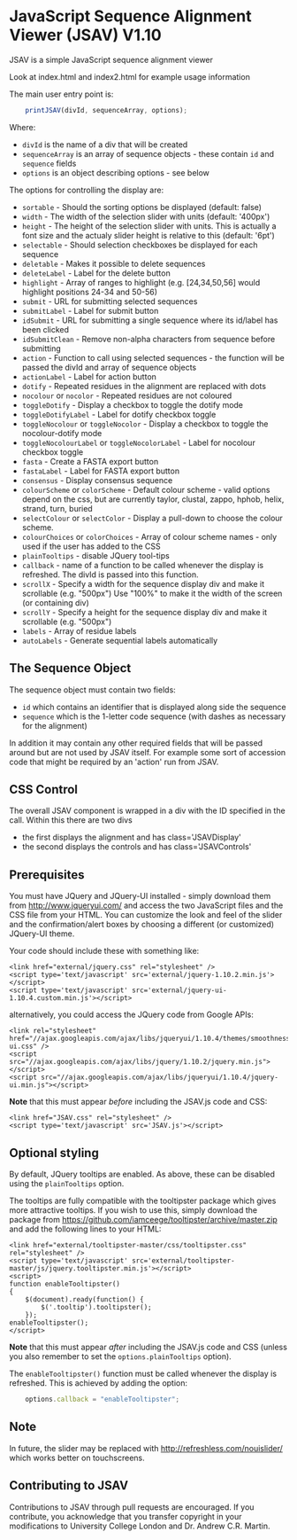 JavaScript Sequence Alignment Viewer (JSAV) V1.10
=================================================

JSAV is a simple JavaScript sequence alignment viewer

Look at index.html and index2.html for example usage information

The main user entry point is:
```javascript
    printJSAV(divId, sequenceArray, options);
```

Where:
- `divId` is the name of a div that will be created
- `sequenceArray`  is an array of sequence objects - these contain `id` and `sequence` fields 
- `options`        is an object describing options - see below

The options for controlling the display are:

- `sortable` - Should the sorting options be displayed (default: false)
- `width` - The width of the selection slider with units (default: '400px')
- `height` - The height of the selection slider with units. This is actually a font size
and the actualy slider height is relative to this (default: '6pt')
- `selectable`  - Should selection checkboxes be displayed for each sequence
- `deletable`   - Makes it possible to delete sequences
- `deleteLabel` - Label for the delete button
- `highlight`   - Array of ranges to highlight (e.g. [24,34,50,56] would highlight
positions 24-34 and 50-56)
- `submit`      - URL for submitting selected sequences
- `submitLabel` - Label for submit button
- `idSubmit`    - URL for submitting a single sequence where its id/label has been clicked
- `idSubmitClean` - Remove non-alpha characters from sequence before submitting
- `action`      - Function to call using selected sequences - the function will be passed 
the divId and array of sequence objects
- `actionLabel` - Label for action button
- `dotify`      - Repeated residues in the alignment are replaced with dots
- `nocolour` or `nocolor` - Repeated residues are not coloured
- `toggleDotify` - Display a checkbox to toggle the dotify mode
- `toggleDotifyLabel` - Label for dotify checkbox toggle
- `toggleNocolour` or `toggleNocolor` - Display a checkbox to toggle the nocolour-dotify mode
- `toggleNocolourLabel` or `toggleNocolorLabel` - Label for nocolour checkbox toggle
- `fasta`          - Create a FASTA export button 
- `fastaLabel`     - Label for FASTA export button
- `consensus`      - Display consensus sequence
- `colourScheme` or `colorScheme`   - Default colour scheme - valid options 
                                    depend on the css, but are currently
                                    taylor, clustal, zappo, hphob, helix, 
                                    strand, turn, buried
- `selectColour` or `selectColor`  - Display a pull-down to choose the colour 
                                    scheme.
- `colourChoices` or `colorChoices`  - Array of colour scheme names - only used
                                    if the user has added to the CSS
- `plainTooltips` - disable JQuery tool-tips
- `callback`      - name of a function to be called whenever the display is
                    refreshed. The divId is passed into this function.
- `scrollX`       - Specify a width for the sequence display
                    div and make it scrollable (e.g. "500px")
                    Use "100%" to make it the width of the
                    screen (or containing div)
- `scrollY`       - Specify a height for the sequence display
                    div and make it scrollable (e.g. "500px")
- `labels`        - Array of residue labels 
- `autoLabels`    - Generate sequential labels automatically

The Sequence Object
-------------------

The sequence object must contain two fields: 

- `id` which contains an identifier that is displayed along side the
  sequence
- `sequence` which is the 1-letter code sequence (with dashes as
  necessary for the alignment)

In addition it may contain any other required fields that will be
passed around but are not used by JSAV itself. For example some sort
of accession code that might be required by an 'action' run from JSAV.

CSS Control
-----------

The overall JSAV component is wrapped in a div with the ID specified in the call.
Within this there are two divs 
- the first displays the alignment and has class='JSAVDisplay'
- the second displays the controls and has class='JSAVControls'

Prerequisites
-------------

You must have JQuery and JQuery-UI installed - simply download them
from http://www.jqueryui.com/ and access the two JavaScript files and
the CSS file from your HTML. You can customize the look and feel of
the slider and the confirmation/alert boxes by choosing a different
(or customized) JQuery-UI theme.

Your code should include these with something like:

    <link href="external/jquery.css" rel="stylesheet" />
    <script type='text/javascript' src='external/jquery-1.10.2.min.js'></script>
    <script type='text/javascript' src='external/jquery-ui-1.10.4.custom.min.js'></script>

alternatively, you could access the JQuery code from Google APIs:

    <link rel="stylesheet" href="//ajax.googleapis.com/ajax/libs/jqueryui/1.10.4/themes/smoothness/jquery-ui.css" />
    <script src="//ajax.googleapis.com/ajax/libs/jquery/1.10.2/jquery.min.js"></script>
    <script src="//ajax.googleapis.com/ajax/libs/jqueryui/1.10.4/jquery-ui.min.js"></script>

**Note** that this must appear *before* including the JSAV.js code and CSS:

    <link href="JSAV.css" rel="stylesheet" />
    <script type='text/javascript' src='JSAV.js'></script>


Optional styling
----------------

By default, JQuery tooltips are enabled. As above, these can be
disabled using the `plainTooltips` option.

The tooltips are fully compatible with the tooltipster package which
gives more attractive tooltips. If you wish to use this, simply
download the package from
https://github.com/iamceege/tooltipster/archive/master.zip and add the
following lines to your HTML:

    <link href="external/tooltipster-master/css/tooltipster.css" rel="stylesheet" />
    <script type='text/javascript' src='external/tooltipster-master/js/jquery.tooltipster.min.js'></script>
    <script>
    function enableTooltipster()
    {
        $(document).ready(function() {
            $('.tooltip').tooltipster();
        });
    enableTooltipster();
    </script>

**Note** that this must appear *after* including the JSAV.js code and
CSS (unless you also remember to set the `options.plainTooltips`
option).

The `enableTooltipster()` function must be called whenever the display is refreshed. This is achieved by
adding the option:

```javascript
    options.callback = "enableTooltipster";
```

Note
----
In future, the slider may be replaced with 
   http://refreshless.com/nouislider/
which works better on touchscreens.

Contributing to JSAV
--------------------
Contributions to JSAV through pull requests are encouraged. If you
contribute, you acknowledge that you transfer copyright in your
modifications to University College London and Dr. Andrew C.R. Martin.
